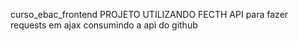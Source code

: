curso_ebac_frontend
PROJETO UTILIZANDO FECTH API para fazer requests em ajax consumindo a api do github
